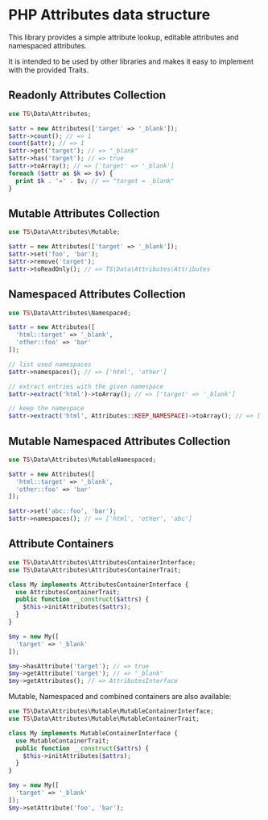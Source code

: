 PHP Attributes data structure
=============================

This library provides a simple attribute lookup, editable attributes and namespaced attributes. 

It is intended to be used by other libraries and makes it easy to implement with the provided Traits.


## Readonly Attributes Collection

```php
use TS\Data\Attributes;

$attr = new Attributes(['target' => '_blank']);
$attr->count(); // => 1
count($attr); // => 1
$attr->get('target'); // => "_blank"
$attr->has('target'); // => true
$attr->toArray(); // => ['target' => '_blank']
foreach ($attr as $k => $v) {
  print $k . '=' . $v; // => "target = _blank"
}
```


## Mutable Attributes Collection

```php
use TS\Data\Attributes\Mutable;

$attr = new Attributes(['target' => '_blank']);
$attr->set('foo', 'bar');
$attr->remove('target');
$attr->toReadOnly(); // => TS\Data\Attributes\Attributes
```


## Namespaced Attributes Collection

```php
use TS\Data\Attributes\Namespaced;

$attr = new Attributes([
  'html::target' => '_blank', 
  'other::foo' => 'bar'
]);

// list used namespaces
$attr->namespaces(); // => ['html', 'other']

// extract entries with the given namespace
$attr->extract('html')->toArray(); // => ['target' => '_blank']

// keep the namespace 
$attr->extract('html', Attributes::KEEP_NAMESPACE)->toArray(); // => ['html::target' => '_blank']

```


## Mutable Namespaced Attributes Collection

```php
use TS\Data\Attributes\MutableNamespaced;

$attr = new Attributes([
  'html::target' => '_blank', 
  'other::foo' => 'bar'
]);

$attr->set('abc::foo', 'bar');
$attr->namespaces(); // => ['html', 'other', 'abc']
```



## Attribute Containers

```php
use TS\Data\Attributes\AttributesContainerInterface;
use TS\Data\Attributes\AttributesContainerTrait;

class My implements AttributesContainerInterface {
  use AttributesContainerTrait;
  public function __construct($attrs) {
    $this->initAttributes($attrs);
  }
}

$my = new My([
  'target' => '_blank' 
]);

$my->hasAttribute('target'); // => true
$my->getAttribute('target'); // => "_blank"
$my->getAttributes(); // => AttributesInterface
```

Mutable, Namespaced and combined containers are also available:

```php
use TS\Data\Attributes\Mutable\MutableContainerInterface;
use TS\Data\Attributes\Mutable\MutableContainerTrait;

class My implements MutableContainerInterface {
  use MutableContainerTrait;
  public function __construct($attrs) {
    $this->initAttributes($attrs);
  }
}

$my = new My([
  'target' => '_blank' 
]);
$my->setAttribute('foo', 'bar');
```


